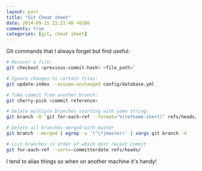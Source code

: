 ```yaml
---
layout: post
title: "Git Cheat sheet"
date: 2014-09-15 22:21:48 +0100
comments: true
categories: [git, cheat sheet]
---
```


Git commands that I always forget but find useful:


``` bash
# Recover a file:
git checkout <previous-commit-hash> <file_path>`

# Ignore changes to certain files:
git update-index --assume-unchanged config/database.yml

# Take commit from another branch:
git cherry-pick <commit reference>

# Delete multiple branches starting with some string:
git branch -D `git for-each-ref --format="%(refname:short)" refs/heads/some_string\*`

# Delete all branches merged with master
git branch --merged | egrep -v '(^\*|master)' | xargs git branch -d

# List branches in order of which most recent commit
git for-each-ref --sort=-committerdate refs/heads/
```


I tend to alias things so when on another machine it's handy!
